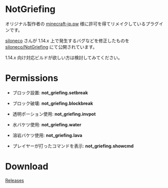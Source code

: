 # NotGriefing
オリジナル製作者の [minecraft-jp.pw](https://minecraft-jp.pw/) 様に許可を得てリメイクしているプラグインです。

[siloneco](https://twitter.com/siloneco_MC) さんが 1.14.x 上で発生するバグなどを修正したものを [siloneco/NotGriefing](https://github.com/siloneco/NotGriefing) にて公開されています。

1.14.x 向け対応ビルドが欲しい方は検討してみてください。

# Permissions
- ブロック設置: **not_griefing.setbreak**
- ブロック破壊: **not_griefing.blockbreak**

- 透明ポーション使用: **not_griefing.invpot**
- 水バケツ使用: **not_griefing.water**
- 溶岩バケツ使用: **not_griefing.lava**

- プレイヤーが打ったコマンドを表示: **not_griefing.showcmd**


# Download
[Releases](https://github.com/SimplyRin/NotGriefing/releases)

